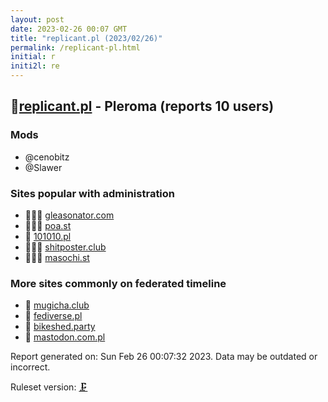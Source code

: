 ```yaml
---
layout: post
date: 2023-02-26 00:07 GMT
title: "replicant.pl (2023/02/26)"
permalink: /replicant-pl.html
initial: r
initi2l: re
---
```


## 🦝[replicant.pl](https://replicant.pl) - Pleroma (reports 10 users)

### Mods
 * @cenobitz
 * @Slawer

### Sites popular with administration

* 🦝🧸💉 [gleasonator.com](/gleasonator-com.html)
* 🦝🧸💉 [poa.st](/poa-st.html)
* 💉 [101010.pl](/101010-pl.html)
* 🦝🧸💉 [shitposter.club](/shitposter-club.html)
* 🦝🧸💉 [masochi.st](/masochi-st.html)

### More sites commonly on federated timeline

* 🦝 [mugicha.club](/mugicha-club.html)
* 🦝 [fediverse.pl](/fediverse-pl.html)
* 🦝 [bikeshed.party](/bikeshed-party.html)
* 🦝 [mastodon.com.pl](/mastodon-com-pl.html)

Report generated on: Sun Feb 26 00:07:32 2023. Data may be outdated or incorrect.

Ruleset version: [🗜](/version-clamp)
